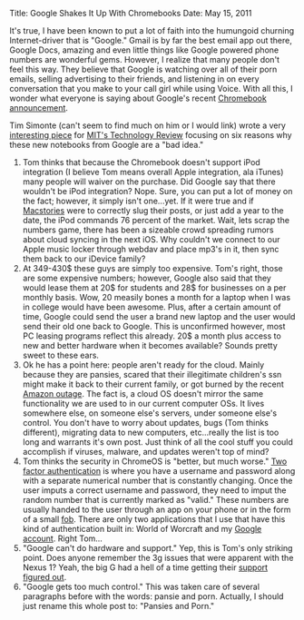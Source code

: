 Title: Google Shakes It Up With Chromebooks
Date: May 15, 2011

It's true, I have been known to put a lot of faith into the humungoid churning
Internet-driver that is "Google." Gmail is by far the best email app out there,
Google Docs, amazing and even little things like Google powered phone numbers
are wonderful gems. However, I realize that many people don't feel this way.
They believe that Google is watching over all of their porn emails, selling
advertising to their friends, and listening in on every conversation that you
make to your call girl while using Voice. With all this, I wonder what everyone
is saying about Google's recent [Chromebook
announcement](http://www.google.com/chromebook/). 

Tim Simonte (can't seem to find much on him or I would link) wrote a very
[interesting piece](http://www.technologyreview.com/blog/editors/26756/) for
[MIT's Technology Review](http://www.technologyreview.com/) focusing on six
reasons why these new notebooks from Google are a "bad idea."

1. Tom thinks that because the Chromebook doesn't support iPod integration (I
	 believe Tom means overall Apple integration, ala iTunes) many people will
	 waiver on the purchase. Did Google say that there wouldn't be iPod
	 integration? Nope. Sure, you can put a lot of money on the fact; however, it
	 simply isn't one...yet. If it were true and if
	 [Macstories](http://www.macstories.net/news/the-ipod-is-still-strong-grips-76-percent-of-market/)
	 were to correctly slug their posts, or just add a year to the date, the iPod
	 commands 76 percent of the market. Wait, lets scrap the numbers game, there
	 has been a sizeable crowd spreading rumors about cloud syncing in the next
	 iOS. Why couldn't we connect to our Apple music locker through webdav and
	 place mp3's in it, then sync them back to our iDevice family?
2. At 349-430$ these guys are simply too expensive. Tom's right, those are some
	 expensive numbers; however, Google also said that they would lease them at
	 20$ for students and 28$ for businesses on a per monthly basis. Wow, 20
	 measily bones a month for a laptop when I was in college would have been
	 awesome. Plus, after a certain amount of time, Google could send the user a
	 brand new laptop and the user would send their old one back to Google. This
	 is unconfirmed however, most PC leasing programs reflect this already. 20$ a
	 month plus access to new and better hardware when it becomes available?
	 Sounds pretty sweet to these ears.
3. Ok he has a point here: people aren't ready for the cloud. Mainly because
	 they are pansies, scared that their illegitimate children's ssn might make
	 it back to their current family, or got burned by the recent [Amazon
	 outage](http://www.computerworld.com/s/article/9216098/Amazon_outage_sparks_frustration_doubts_about_cloud).
	 The fact is, a cloud OS doesn't mirror the same functionality we are used to
	 in our current computer OSs. It lives somewhere else, on someone else's
	 servers, under someone else's control. You don't have to worry about
	 updates, bugs (Tom thinks different), migrating data to new computers,
	 etc...really the list is too long and warrants it's own post. Just think of
	 all the cool stuff you could accomplish if viruses, malware, and updates
	 weren't top of mind?
4. Tom thinks the security in ChromeOS is "better, but much worse." [Two factor
	 authentication](http://en.wikipedia.org/wiki/Two-factor_authentication) is
	 where you have a username and password along with a separate numerical
	 number that is constantly changing. Once the user imputs a correct username
	 and password, they need to imput the random number that is currently marked
	 as "valid." These numbers are usually handed to the user through an app on
	 your phone or in the form of a small
	 [fob](http://en.wikipedia.org/wiki/Key_fob). There are only two applications
	 that I use that have this kind of authentication built in: World of Worcraft
	 and my [Google
	 account](http://googleblog.blogspot.com/2011/02/advanced-sign-in-security-for-your.html).
	 Right Tom...
5. "Google can't do hardware and support." Yep, this is Tom's only striking
	 point. Does anyone remember the 3g issues that were apparent with the Nexus
	 1? Yeah, the big G had a hell of a time getting their [support figured
	 out](http://mashable.com/2010/01/09/google-nexus-one-support-forums/).
6. "Google gets too much control." This was taken care of several paragraphs
	 before with the words: pansie and porn. Actually, I should just rename this
	 whole post to: "Pansies and Porn."
